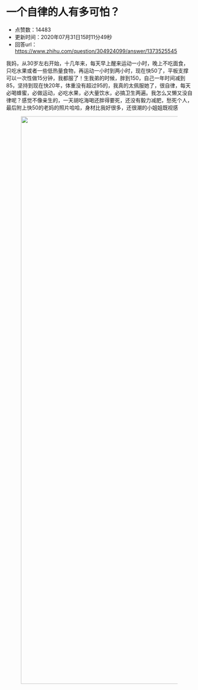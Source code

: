 # 一个自律的人有多可怕？
- 点赞数：14483
- 更新时间：2020年07月31日15时11分49秒
- 回答url：https://www.zhihu.com/question/304924099/answer/1373525545
<body>
 <p data-pid="e9B4hxjM">我妈，从30岁左右开始，十几年来，每天早上醒来运动一小时，晚上不吃面食，只吃水果或者一些低热量食物，再运动一小时到两小时，现在快50了，平板支撑可以一次性做15分钟，我都服了！生我弟的时候，胖到150，自己一年时间减到85，坚持到现在快20年，体重没有超过95的，我真的太佩服她了，很自律，每天必喝蜂蜜，必做运动，必吃水果，必大量饮水，必搞卫生两遍。我怎么又懒又没自律呢？感觉不像亲生的，一天胡吃海喝还胖得要死，还没有毅力减肥，愁死个人，最后附上快50的老妈的照片哈哈，身材比我好很多，还很潮的小姐姐既视感</p>
 <figure data-size="normal">
  <img src="https://picx.zhimg.com/50/v2-0bc99a6ea8f351a04a436a65f6b16834_720w.jpg?source=1940ef5c" data-rawwidth="1536" data-rawheight="2048" data-size="normal" data-original-token="v2-4d332771596bacdbb171517dd353ff28" data-default-watermark-src="https://picx.zhimg.com/50/v2-8e7be531b17c5112545c38e5d9204733_720w.jpg?source=1940ef5c" class="origin_image zh-lightbox-thumb" width="1536" data-original="https://pica.zhimg.com/v2-0bc99a6ea8f351a04a436a65f6b16834_r.jpg?source=1940ef5c">
 </figure>
 <p></p>
</body>
